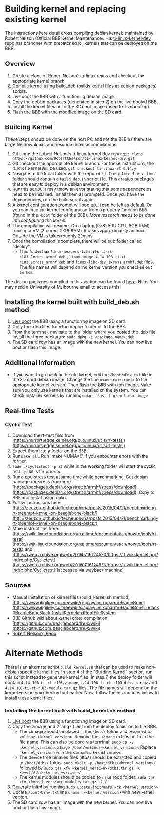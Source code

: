 # Building kernel and replacing existing kernel

The instructions here detail cross compiling debian kernels maintained by Robert Nelson (Official BBB Kernel Maintenance). His [ti-linux-kernel-dev](https://github.com/RobertCNelson/ti-linux-kernel-dev) repo has branches with prepatched RT kernels that can be deployed on the BBB.

## Overview

1. Create a clone of Robert Nelson's ti-linux repos and checkout the appropriate kernel branch.
2. Compile kernel using build_deb (builds kernel files as debian packages) scripts.
3. Live boot the BBB with a functioning debian image.
4. Copy the debian packages (generated in step 2) on the live booted BBB.
5. Install the kernel files on to the SD card image (used for livebooting).
6. Flash the BBB with the modified image on the SD card.

## Building Kernel

These steps should be done on the host PC and not the BBB as there are large file downloads and resource intense compilations.

1. Git clone the Robert Nelson's ti-linux-kernel-dev repo: `git clone https://github.com/RobertCNelson/ti-linux-kernel-dev.git`
2. Git checkout the appropriate kernel branch. For these instructions, the 4.14 RT kernel will be used. `git checkout ti-linux-rt-4.14.y`
3. Navigate to the local folder with the repo:`cd ti-linux-kernel-dev`. This folder should contain a `build_deb.sh` script file. This creates packages that are easy to deploy in a debian environment.
4. Run this script. It may throw an error stating that some dependencies need to be installed. Install them as prompted. Once you have the dependencies, run the build script again.
5. A kernel configuration prompt will pop up. It can be left as default. Or you can load the kernel configuration from a properly function BBB (found in the `/boot` folder of the BBB). _More research needs to be done into configuring the kernel_.
6. The compilation will resume. On a laptop (i5-8250U CPU, 8GB RAM) running a VM (2 cores, 2 GB RAM), it takes approximately an hour. Outside the VM is takes roughly 20mins.
7. Once the compilation is complete, there will be sub folder called "deploy".
   - This folder has `linux-headers-4.14.108-ti-rt-r103_1xross_armhf.deb` , `linux-image-4.14.108-ti-rt-r103_1xross_armhf.deb` and `linux-libc-dev_1xross_armhf.deb` files. The file names will depend on the kernel version you checked out earlier.
   
The debian packages compiled in this section can be found [here](https://drive.google.com/drive/folders/1QxixLCkjTl1fydw8D9Qf-CXiwcgkRjLf?usp=sharing). Note: You may need a University of Melbourne email to access this.

## Installing the kernel built with build_deb.sh method

1. [Live boot](https://embeded.readthedocs.io/en/latest/bbb/#getting-and-flashing-bbb-images) the BBB using a functioning image on SD card.
2. Copy the .deb files from the deploy folder on to the BBB.
3. From the terminal, navigate to the folder where you copied the .deb file. Install the three packages: `sudo dpkg -i <package name>.deb`
4. The SD card now has an image with the new kernel. You can now live boot or flash this image.

## Additional Information

- If you want to go back to the old kernel, edit the `/boot/uEnv.txt` file in the SD card debian image. Change the line `uname_r=<kernel>` to the appropriate kernel version. Then [flash](https://embeded.readthedocs.io/en/latest/bbb/#getting-and-flashing-bbb-images) the BBB with this image. Make sure you only use kernels that are installed on the system. You can check installed kernels by running `dpkg --list | grep linux-image`

## Real-time Tests
### Cyclic Test
1. Download the rt-test files from [https://mirrors.edge.kernel.org/pub/linux/utils/rt-tests/](https://mirrors.edge.kernel.org/pub/linux/utils/rt-tests/)
2. Extract them into a folder on the BBB. 
3. Run `make all`. Run 'make NUMA=0' if you encounter errors with the former. 
4. `sudo ./cyclictest -p 80` while in the working folder will start the cyclic test. `-p 80` is for priority.
5. Run a cpu stress test at same time while benchmarking. Get debian package for stress from here [https://packages.debian.org/stretch/armhf/stress/download](https://packages.debian.org/stretch/armhf/stress/download). Copy to BBB and install using dpkg.
6. Follow instructions here [http://zeuzoix.github.io/techeuphoria/posts/2015/04/21/benchmarking-rt-preempt-kernel-on-beaglebone-black/](http://zeuzoix.github.io/techeuphoria/posts/2015/04/21/benchmarking-rt-preempt-kernel-on-beaglebone-black/)
7. More instructions here: [https://wiki.linuxfoundation.org/realtime/documentation/howto/tools/rt-tests](https://wiki.linuxfoundation.org/realtime/documentation/howto/tools/rt-tests) and [https://web.archive.org/web/20160716124520/https://rt.wiki.kernel.org/index.php/Cyclictest](https://web.archive.org/web/20160716124520/https://rt.wiki.kernel.org/index.php/Cyclictest) (accessed via wayback machine)

## Sources

- Manual installation of kernel files (build_kernel.sh method) [https://www.digikey.com/eewiki/display/linuxonarm/BeagleBone](https://www.digikey.com/eewiki/display/linuxonarm/BeagleBone)+Black#BeagleBoneBlack-InstallKernelandRootFileSystem
- BBB Github wiki about kernel cross compilation [https://github.com/beagleboard/linux/wiki](https://github.com/beagleboard/linux/wiki)
- [Robert Nelson's Repo](https://github.com/RobertCNelson/ti-linux-kernel-dev)

# Alternate Methods

There is an alternate script `build_kernel.sh` that can be used to make non-debian specific kernel files. In step 4 of the "Building Kernel" section, run this script instead to generate kernel files. In step 7, the deploy folder will contain `4.14.108-ti-rt-r103.zimage`, `4.14.108-ti-rt-r103-dtbs.tar.gz` and `4.14.108-ti-rt-r103-module.tar.gz` files. The file names will depend on the kernel version you checked out earlier. Now, follow the instructions below to install these kernel files.

### Installing the kernel built with build_kernel.sh method

1. [Live boot](https://embeded.readthedocs.io/en/latest/bbb/#getting-and-flashing-bbb-images) the BBB using a functioning image on SD card.
2. Copy the zimage and 2 tar.gz files from the deploy folder on to the BBB.
   - The zimage should be placed in the `\boot\` folder and renamed to `vmlinuz-<kernel_version>`. Remove the `.zimage` extension from the file name. This can also be done via terminal: `sudo cp -v <kernel_version>.zImage /boot/vmlinuz-<kernel_version>`. Replace `<kernel_version>` with the compiled kernel version.
   - The device tree binaries files (dtbs) should be extracted and copied to `/boot/dtbs/` folder.
     `sudo mkdir -p /boot/dtbs/<kernel_version>/` followed by `sudo tar xfv <kernel_version>-dtbs.tar.gz -C /boot/dtbs/<kernel_version>/`
   - The kernel modules should be copied to `/` (i.e root) folder. `sudo tar xfv <kernel_version>-modules.tar.gz -C /`
3. Generate initrd by running `sudo update-initramfs -ck <kernel_version>`
4. Update `/boot/UEnv.txt` line `uname_r=<kernel_version>` with new kernel version.
5. The SD card now has an image with the new kernel. You can now live boot or flash this image.
